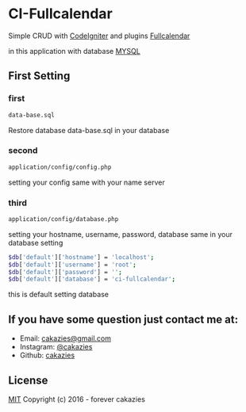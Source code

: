 # CI-Fullcalendar
Simple CRUD with [CodeIgniter](https://codeigniter.com/) and plugins [Fullcalendar](https://fullcalendar.io/)

in this application with database [MYSQL](https://www.mysql.com/)

## First Setting

### first
```bash
data-base.sql
```
Restore database data-base.sql in your database

### second
```bash
application/config/config.php
```
setting your config same with your name server


### third
```bash
application/config/database.php
```
setting your hostname, username, password, database same in your database setting
```bash
$db['default']['hostname'] = 'localhost';
$db['default']['username'] = 'root';
$db['default']['password'] = '';
$db['default']['database'] = 'ci-fullcalendar';
```
this is default setting database

## If you have some question just contact me at:
- Email: [cakazies@gmail.com](mailto:cakazies@gmail.com)
- Instagram: [@cakazies](https://www.instagram.com/cakazies/)
- Github: [cakazies](https://github.com/cakazies)

## License
[MIT](http://opensource.org/licenses/MIT)
Copyright (c) 2016 - forever cakazies
